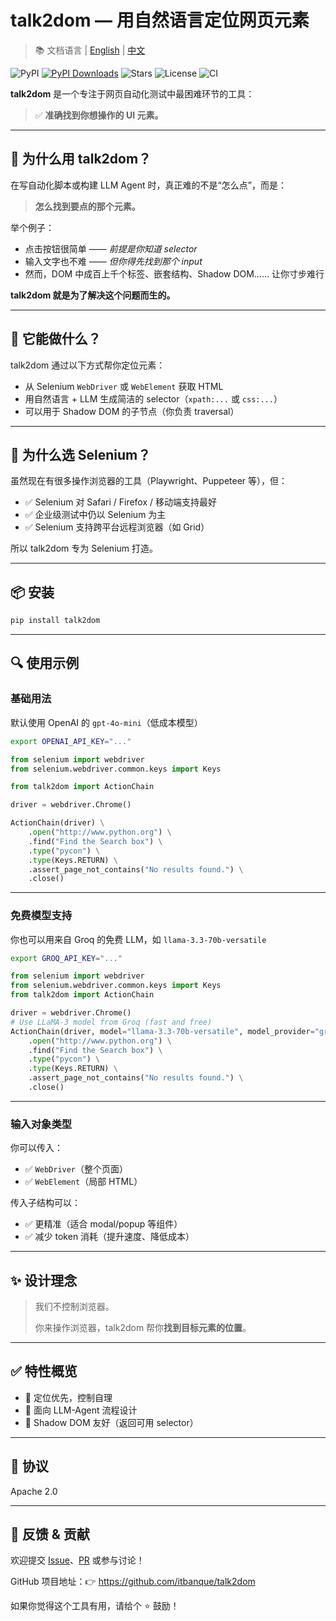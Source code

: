 
# talk2dom — 用自然语言定位网页元素
> 📚 文档语言 | [English](./README.md) | [中文](./README.zh.md)

![PyPI](https://img.shields.io/pypi/v/talk2dom)
[![PyPI Downloads](https://static.pepy.tech/badge/talk2dom)](https://pepy.tech/projects/talk2dom)
![Stars](https://img.shields.io/github/stars/itbanque/talk2dom?style=social)
![License](https://img.shields.io/github/license/itbanque/talk2dom)
![CI](https://github.com/itbanque/talk2dom/actions/workflows/test.yaml/badge.svg)

**talk2dom** 是一个专注于网页自动化测试中最困难环节的工具：

> ✅ **准确找到你想操作的 UI 元素。**

---

## 🧠 为什么用 talk2dom？

在写自动化脚本或构建 LLM Agent 时，真正难的不是“怎么点”，而是：

> **怎么找到要点的那个元素。**

举个例子：
- 点击按钮很简单 —— *前提是你知道 selector*
- 输入文字也不难 —— *但你得先找到那个 input*
- 然而，DOM 中成百上千个标签、嵌套结构、Shadow DOM…… 让你寸步难行

**talk2dom 就是为了解决这个问题而生的。**

---

## 🎯 它能做什么？

talk2dom 通过以下方式帮你定位元素：

- 从 Selenium `WebDriver` 或 `WebElement` 获取 HTML
- 用自然语言 + LLM 生成简洁的 selector（`xpath:...` 或 `css:...`）
- 可以用于 Shadow DOM 的子节点（你负责 traversal）

---

## 🤔 为什么选 Selenium？

虽然现在有很多操作浏览器的工具（Playwright、Puppeteer 等），但：

- ✅ Selenium 对 Safari / Firefox / 移动端支持最好
- ✅ 企业级测试中仍以 Selenium 为主
- ✅ Selenium 支持跨平台远程浏览器（如 Grid）

所以 talk2dom 专为 Selenium 打造。

---

## 📦 安装

```bash
pip install talk2dom
```

---

## 🔍 使用示例

### 基础用法

默认使用 OpenAI 的 `gpt-4o-mini`（低成本模型）

```bash
export OPENAI_API_KEY="..."
```

```python
from selenium import webdriver
from selenium.webdriver.common.keys import Keys

from talk2dom import ActionChain

driver = webdriver.Chrome()

ActionChain(driver) \
    .open("http://www.python.org") \
    .find("Find the Search box") \
    .type("pycon") \
    .type(Keys.RETURN) \
    .assert_page_not_contains("No results found.") \
    .close()
```

---

### 免费模型支持

你也可以用来自 Groq 的免费 LLM，如 `llama-3.3-70b-versatile`

```bash
export GROQ_API_KEY="..."
```

```python
from selenium import webdriver
from selenium.webdriver.common.keys import Keys
from talk2dom import ActionChain

driver = webdriver.Chrome()
# Use LLaMA-3 model from Groq (fast and free)
ActionChain(driver, model="llama-3.3-70b-versatile", model_provider="groq") \
    .open("http://www.python.org") \
    .find("Find the Search box") \
    .type("pycon") \
    .type(Keys.RETURN) \
    .assert_page_not_contains("No results found.") \
    .close()
```

---

### 输入对象类型

你可以传入：
- ✅ `WebDriver`（整个页面）
- ✅ `WebElement`（局部 HTML）

传入子结构可以：
- ✅ 更精准（适合 modal/popup 等组件）
- ✅ 减少 token 消耗（提升速度、降低成本）

---

## ✨ 设计理念

> 我们不控制浏览器。
>
> 你来操作浏览器，talk2dom 帮你**找到目标元素的位置**。

---

## ✅ 特性概览

- 📍 定位优先，控制自理
- 🤖 面向 LLM-Agent 流程设计
- 🧩 Shadow DOM 友好（返回可用 selector）

---

## 📄 协议

Apache 2.0

---

## 💬 反馈 & 贡献

欢迎提交 [Issue](https://github.com/itbanque/talk2dom/issues)、[PR](https://github.com/itbanque/talk2dom/pulls) 或参与讨论！

GitHub 项目地址：👉 https://github.com/itbanque/talk2dom

如果你觉得这个工具有用，请给个 ⭐️ 鼓励！
